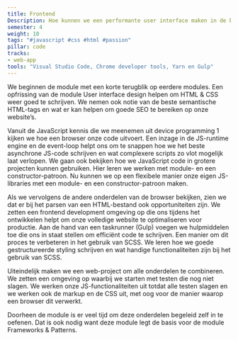 ```yaml
---
title: Frontend
Description: Hoe kunnen we een performante user interface maken in de browser? We bekijken de volledige flow van een goede test-driven development omgeving tot optimalisatie in de browser.
semester: 4
weight: 10
tags: "#javascript #css #html #passion"
pillar: code
tracks:
- web-app
tools: "Visual Studio Code, Chrome developer tools, Yarn en Gulp"
---
```


We beginnen de module met een korte terugblik op eerdere modules. Een opfrissing van de module User interface design helpen om HTML & CSS weer goed te schrijven. We nemen ook notie van de beste semantische HTML-tags en wat er kan helpen om goede SEO te bereiken op onze website’s.

Vanuit de JavaScript kennis die we meenemen uit device programming 1 kijken we hoe een browser onze code uitvoert. Een inzage in de JS-runtime engine en de event-loop helpt ons om te snappen hoe we het beste asynchrone JS-code schrijven en wat complexere scripts zo vlot mogelijk laat verlopen.
We gaan ook bekijken hoe we JavaScript code in grotere projecten kunnen gebruiken. Hier leren we werken met module- en een constructor-patroon. Nu kunnen we op een flexibele manier onze eigen JS-libraries met een module- en een constructor-patroon maken.

Als we vervolgens de andere onderdelen van de browser bekijken, zien we dat er bij het parsen van een HTML-bestand ook opportuniteiten zijn. We zetten een frontend development omgeving op die ons tijdens het ontwikkelen helpt om onze volledige website te optimaliseren voor productie. Aan de hand van een taskrunner (Gulp) voegen we hulpmiddelen toe die ons in staat stellen om efficiënt code te schrijven.
Een manier om dit proces te verbeteren in het gebruik van SCSS. We leren hoe we goede gestructureerde styling schrijven en wat handige functionaliteiten zijn bij het gebruik van SCSS.

Uiteindelijk maken we een web-project om alle onderdelen te combineren. We zetten een omgeving op waarbij we starten met testen die nog niet slagen. We werken onze JS-functionaliteiten uit totdat alle testen slagen en we werken ook de markup en de CSS uit, met oog voor de manier waarop een browser dit verwerkt.

Doorheen de module is er veel tijd om deze onderdelen begeleid zelf in te oefenen. Dat is ook nodig want deze module legt de basis voor de module Frameworks & Patterns.
